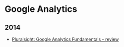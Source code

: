 Google Analytics
================

2014
----
* [Pluralsight: Google Analytics Fundamentals - review](blog/2014/05/pluralsight-google-analytics-fundamentals.md)
